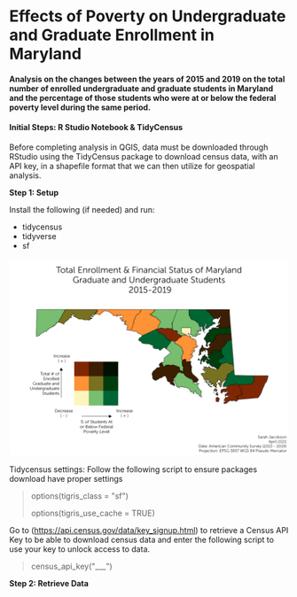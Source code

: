 
# Effects of Poverty on Undergraduate and Graduate Enrollment in Maryland 
#### Analysis on the changes between the years of 2015 and 2019 on the total number of enrolled undergraduate and graduate students in Maryland and the percentage of those students who were at or below the federal poverty level during the same period. 

#### Initial Steps: R Studio Notebook & TidyCensus
Before completing analysis in QGIS, data must be downloaded through RStudio using the TidyCensus package to download census data, with an API key, in a shapefile format that we can then utilize for geospatial analysis. 

**Step 1: Setup**

Install the following (if needed) and run:

* tidycensus
* tidyverse
* sf

<img src="images/lab6bivariatemap.png"/>

Tidycensus settings: Follow the following script to ensure packages download have proper settings

> options(tigris_class = "sf")
> 
> options(tigris_use_cache = TRUE)

Go to (https://api.census.gov/data/key_signup.html) to retrieve a Census API Key to be able to download census data and enter the following script to use your key to unlock access to data. 

> census_api_key("___")

**Step 2: Retrieve Data**


